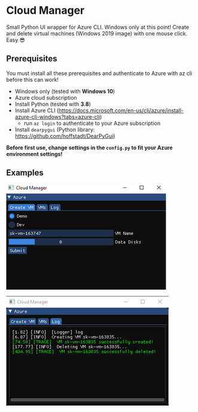 # Cloud Manager

Small Python UI wrapper for Azure CLI. Windows only at this point! Create and delete virtual machines (Windows 2019 image) with one mouse click. Easy 😎

## Prerequisites

You must install all these prerequisites and authenticate to Azure with az cli before this can work!

- Windows only (tested with **Windows 10**)
- Azure cloud subscription
- Install Python (tested with **3.8**)
- Install Azure CLI (<https://docs.microsoft.com/en-us/cli/azure/install-azure-cli-windows?tabs=azure-cli>)
  - run `az login` to authenticate to your Azure subscription
- Install `dearpygui` (Python library: <https://github.com/hoffstadt/DearPyGui>)

**Before first use, change settings in the `config.py` to fit your Azure environment settings!**

## Examples

![cloud manager main](images\cloud_manager.PNG 'Cloud Manager Main')

![cloud manager log](images\cloud_manager_log.PNG 'Cloud Manager Log')
